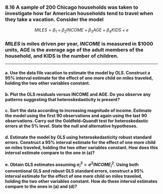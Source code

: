 ### 8.16 A sample of 200 Chicago households was taken to investigate how far American households tend to travel when they take a vacation. Consider the model
$$
MILES = \beta_1 + \beta_2INCOME + \beta_3AGE + \beta_4KIDS + e
$$
### *MILES* is miles driven per year, *INCOME* is measured in $1000 units, AGE is the average age of the adult members of the household, and KIDS is the number of children.
---

#### a. Use the data file vacation to estimate the model by OLS. Construct a 95% interval estimate for the effect of one more child on miles traveled, holding the two other variables constant.

#### b. Plot the OLS residuals versus INCOME and AGE. Do you observe any patterns suggesting that heteroskedasticity is present?

#### c. Sort the data according to increasing magnitude of income. Estimate the model using the first 90 observations and again using the last 90 observations. Carry out the Goldfeld–Quandt test for heteroskedastic errors at the 5% level. State the null and alternative hypotheses.

#### d. Estimate the model by OLS using heteroskedasticity robust standard errors. Construct a 95% interval estimate for the effect of one more child on miles traveled, holding the two other variables constant. How does this interval estimate compare to the one in (a)?

#### e. Obtain GLS estimates assuming $\sigma_i^2 = \sigma^2INCOME_i^2$. Using both conventional GLS and robust GLS standard errors, construct a 95% interval estimate for the effect of one more child on miles traveled, holding the two other variables constant. How do these interval estimates compare to the ones in (a) and (d)?
